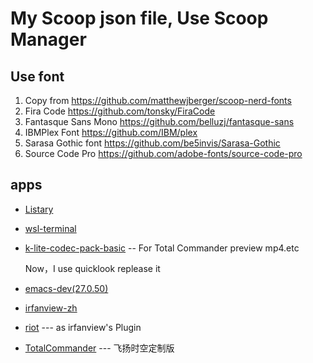 # My Scoop json file, Use Scoop Manager

## Use font

1. Copy from <https://github.com/matthewjberger/scoop-nerd-fonts>
2. Fira Code <https://github.com/tonsky/FiraCode>
3. Fantasque Sans Mono <https://github.com/belluzj/fantasque-sans>
4. IBMPlex Font <https://github.com/IBM/plex>
5. Sarasa Gothic font <https://github.com/be5invis/Sarasa-Gothic>
6. Source Code Pro <https://github.com/adobe-fonts/source-code-pro>

## apps

- [Listary](https://www.listary.com)
- [wsl-terminal](https://goreliu.github.io/wsl-terminal/)
- [k-lite-codec-pack-basic](http://www.codecguide.com/) -- For Total Commander preview mp4.etc

    Now，I use quicklook replease it
- [emacs-dev(27.0.50)](https://alpha.gnu.org/gnu/emacs/pretest/windows/emacs-27/)
- [irfanview-zh](https://www.irfanview.com/)
- [riot](http://luci.criosweb.ro/riot/)  --- as irfanview's Plugin
- [TotalCommander](http://www.ghisler.com/) --- 飞扬时空定制版